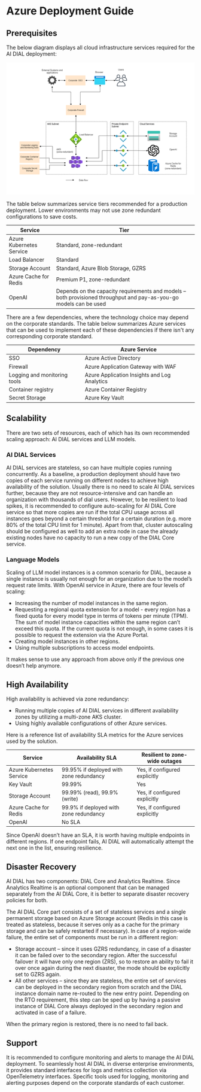 # Azure Deployment Guide

## Prerequisites

The below diagram displays all cloud infrastructure services required for the AI DIAL deployment:

![](../img/azure-deployment.png)

The table below summarizes service tiers recommended for a production deployment. Lower environments may not use zone redundant configurations to save costs.

| Service                  | Tier                                                                 |
|--------------------------|----------------------------------------------------------------------|
| Azure Kubernetes Service | Standard, zone-redundant                                             |
| Load Balancer            | Standard                                                             |
| Storage Account          | Standard, Azure Blob Storage, GZRS                                   |
| Azure Cache for Redis    | Premium P1, zone-redundant                                           |
| OpenAI                   | Depends on the capacity requirements and models – both provisioned throughput and pay-as-you-go models can be used |

There are a few dependencies, where the technology choice may depend on the corporate standards. The table below summarizes Azure services that can be used to implement each of these dependencies if there isn't any corresponding corporate standard.  

| Dependency                  | Azure Service                                      |
|-----------------------------|----------------------------------------------------|
| SSO                         | Azure Active Directory                             |
| Firewall                    | Azure Application Gateway with WAF                 |
| Logging and monitoring tools| Azure Application Insights and Log Analytics       |
| Container registry          | Azure Container Registry                           |
| Secret Storage              | Azure Key Vault                                    |

## Scalability

There are two sets of resources, each of which has its own recommended scaling approach: AI DIAL services and LLM models. 

### AI DIAL Services

AI DIAL services are stateless, so can have multiple copies running concurrently. As a baseline, a production deployment should have two copies of each service running on different nodes to achieve high availability of the solution. Usually there is no need to scale AI DIAL services further, because they are not resource-intensive and can handle an organization with thousands of dial users. However, to be resilient to load spikes, it is recommended to configure auto-scaling for AI DIAL Core service so that more copies are run if the total CPU usage across all instances goes beyond a certain threshold for a certain duration (e.g. more 80% of the total CPU limit for 1 minute). Apart from that, cluster autoscaling should be configured as well to add an extra node in case the already existing nodes have no capacity to run a new copy of the DIAL Core service.

### Language Models

Scaling of LLM model instances is a common scenario for DIAL, because a single instance is usually not enough for an organization due to the model’s request rate limits. With OpenAI service in Azure, there are four levels of scaling:

* Increasing the number of model instances in the same region.
* Requesting a regional quota extension for a model - every region has a fixed quota for every model type in terms of tokens per minute (TPM). The sum of model instance capacities within the same region can’t exceed this quota. If the current quota is not enough, in some cases it is possible to request the extension via the Azure Portal.
* Creating model instances in other regions.
* Using multiple subscriptions to access model endpoints.

It makes sense to use any approach from above only if the previous one doesn’t help anymore.

## High Availability

High availability is achieved via zone redundancy:

-	Running multiple copies of AI DIAL services in different availability zones by utilizing a multi-zone AKS cluster.
-	Using highly available configurations of other Azure services.  

Here is a reference list of availability SLA metrics for the Azure services used by the solution.

| Service                  | Availability SLA                                      | Resilient to zone-wide outages                     |
|--------------------------|-------------------------------------------------------|----------------------------------------------------|
| Azure Kubernetes Service | 99.95% if deployed with zone redundancy               | Yes, if configured explicitly                      |
| Key Vault                | 99.99%                                                | Yes                                                |
| Storage Account          | 99.99% (read), 99.9% (write)                          | Yes, if configured explicitly                      |
| Azure Cache for Redis    | 99.9% if deployed with zone redundancy                | Yes, if configured explicitly                      |
| OpenAI                   | No SLA                                                |                                                    |

Since OpenAI doesn’t have an SLA, it is worth having multiple endpoints in different regions. If one endpoint fails, AI DIAL will automatically attempt the next one in the list, ensuring resilience.

## Disaster Recovery

AI DIAL has two components: DIAL Core and Analytics Realtime. Since Analytics Realtime is an optional component that can be managed separately from the AI DIAL Core, it is better to separate disaster recovery policies for both.

The AI DIAL Core part consists of a set of stateless services and a single permanent storage based on Azure Storage account (Redis in this case is treated as stateless, because it serves only as a cache for the primary storage and can be safely restarted if necessary). In case of a region-wide failure, the entire set of components must be run in a different region:

-	Storage account – since it uses GZRS redundancy, in case of a disaster it can be failed over to the secondary region. After the successful failover it will have only one region (ZRS), so to restore an ability to fail it over once again during the next disaster, the mode should be explicitly set to GZRS again.
-	All other services – since they are stateless, the entire set of services can be deployed in the secondary region from scratch and the DIAL instance domain name re-routed to the new entry point. Depending on the RTO requirement, this step can be sped up by having a passive instance of DIAL Core always deployed in the secondary region and activated in case of a failure.

When the primary region is restored, there is no need to fail back.

## Support

It is recommended to configure monitoring and alerts to manage the AI DIAL deployment. To seamlessly host AI DIAL in diverse enterprise environments, it provides standard interfaces for logs and metrics collection via OpenTelemetry interfaces.
Specific tools used for logging, monitoring and alerting purposes depend on the corporate standards of each customer.
